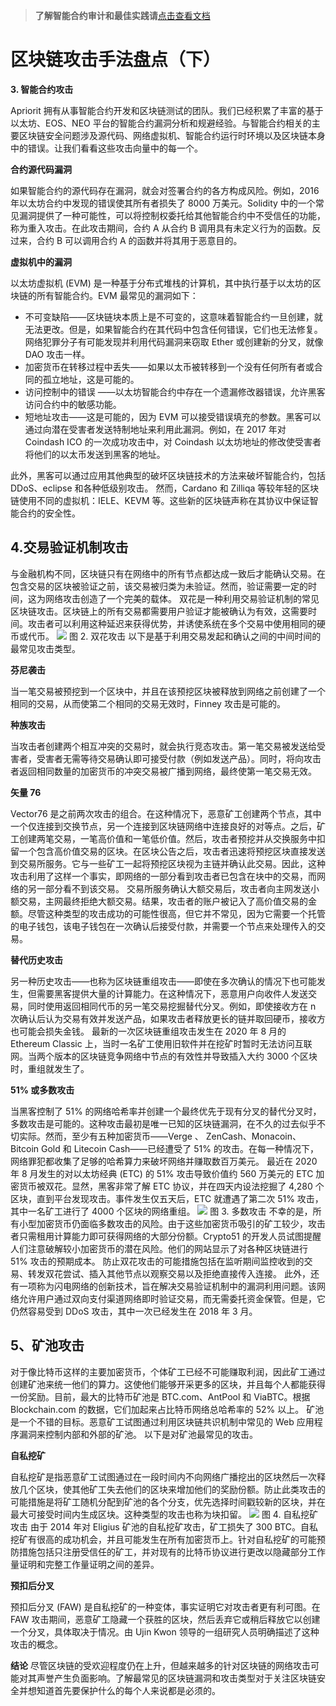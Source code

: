 >**了解智能合约审计和最佳实践请**[点击查看文档](https://safful.com/) 

# 区块链攻击手法盘点（下）

**3. 智能合约攻击**

Apriorit 拥有从事智能合约开发和区块链测试的团队。我们已经积累了丰富的基于以太坊、EOS、NEO 平台的智能合约漏洞分析和规避经验。与智能合约相关的主要区块链安全问题涉及源代码、网络虚拟机、智能合约运行时环境以及区块链本身中的错误。让我们看看这些攻击向量中的每一个。

**合约源代码漏洞**

如果智能合约的源代码存在漏洞，就会对签署合约的各方构成风险。例如，2016 年以太坊合约中发现的错误使其所有者损失了 8000 万美元。Solidity 中的一个常见漏洞提供了一种可能性，可以将控制权委托给其他智能合约中不受信任的功能，称为重入攻击。在此攻击期间，合约 A 从合约 B 调用具有未定义行为的函数。反过来，合约 B 可以调用合约 A 的函数并将其用于恶意目的。

**虚拟机中的漏洞**

以太坊虚拟机 (EVM) 是一种基于分布式堆栈的计算机，其中执行基于以太坊的区块链的所有智能合约。EVM 最常见的漏洞如下：

- 不可变缺陷——区块链块本质上是不可变的，这意味着智能合约一旦创建，就无法更改。但是，如果智能合约在其代码中包含任何错误，它们也无法修复。网络犯罪分子有可能发现并利用代码漏洞来窃取 Ether 或创建新的分叉，就像 DAO 攻击一样。
- 加密货币在转移过程中丢失——如果以太币被转移到一个没有任何所有者或合同的孤立地址，这是可能的。
- 访问控制中的错误 ——以太坊智能合约中存在一个遗漏修改器错误，允许黑客访问合约中的敏感功能。
- 短地址攻击——这是可能的，因为 EVM 可以接受错误填充的参数。黑客可以通过向潜在受害者发送特制地址来利用此漏洞。例如，在 2017 年对 Coindash ICO 的一次成功攻击中，对 Coindash 以太坊地址的修改使受害者将他们的以太币发送到黑客的地址。

此外，黑客可以通过应用其他典型的破坏区块链技术的方法来破坏智能合约，包括 DDoS、eclipse 和各种低级别攻击。
然而，Cardano 和 Zilliqa 等较年轻的区块链使用不同的虚拟机：IELE、KEVM 等。这些新的区块链声称在其协议中保证智能合约的安全性。

## 4.交易验证机制攻击

与金融机构不同，区块链只有在网络中的所有节点都达成一致后才能确认交易。在包含交易的区块被验证之前，该交易被归类为未验证。然而，验证需要一定的时间，这为网络攻击创造了一个完美的载体。
双花是一种利用交易验证机制的常见区块链攻击。区块链上的所有交易都需要用户验证才能被确认为有效，这需要时间。攻击者可以利用这种延迟来获得优势，并诱使系统在多个交易中使用相同的硬币或代币。
![](https://cdn.nlark.com/yuque/0/2023/png/97322/1693191660219-3171332f-1f27-4fa4-b47b-2a9e6d1a6a00.png#averageHue=%23fbfaf7&clientId=u45f794f4-810a-4&from=paste&id=u23509da1&originHeight=451&originWidth=1136&originalType=url&ratio=2&rotation=0&showTitle=false&status=done&style=none&taskId=ucf9acbdb-c07d-4413-834f-9e43db9596d&title=)
图 2. 双花攻击
以下是基于利用交易发起和确认之间的中间时间的最常见攻击类型。

**芬尼袭击**

当一笔交易被预挖到一个区块中，并且在该预挖区块被释放到网络之前创建了一个相同的交易，从而使第二个相同的交易无效时，Finney 攻击是可能的。

**种族攻击**

当攻击者创建两个相互冲突的交易时，就会执行竞态攻击。第一笔交易被发送给受害者，受害者无需等待交易确认即可接受付款（例如发送产品）。同时，将向攻击者返回相同数量的加密货币的冲突交易被广播到网络，最终使第一笔交易无效。

**矢量 76**

Vector76 是之前两次攻击的组合。在这种情况下，恶意矿工创建两个节点，其中一个仅连接到交换节点，另一个连接到区块链网络中连接良好的对等点。之后，矿工创建两笔交易，一笔高价值和一笔低价值。然后，攻击者预挖并从交换服务中扣留一个包含高价值交易的区块。在区块公告之后，攻击者迅速将预挖区块直接发送到交易所服务。它与一些矿工一起将预挖区块视为主链并确认此交易。因此，这种攻击利用了这样一个事实，即网络的一部分看到攻击者已包含在块中的交易，而网络的另一部分看不到该交易。
交易所服务确认大额交易后，攻击者向主网发送小额交易，主网最终拒绝大额交易。结果，攻击者的账户被记入了高价值交易的金额。尽管这种类型的攻击成功的可能性很高，但它并不常见，因为它需要一个托管的电子钱包，该电子钱包在一次确认后接受付款，并需要一个节点来处理传入的交易。

**替代历史攻击**

另一种历史攻击——也称为区块链重组攻击——即使在多次确认的情况下也可能发生，但需要黑客提供大量的计算能力。在这种情况下，恶意用户向收件人发送交易，同时使用返回相同代币的另一笔交易挖掘替代分叉。例如，即使接收方在 n 次确认后认为交易有效并发送产品，如果攻击者释放更长的链并取回硬币，接收方也可能会损失金钱。
最新的一次区块链重组攻击发生在 2020 年 8 月的 Ethereum Classic 上，当时一名矿工使用旧软件并在挖矿时暂时无法访问互联网。当两个版本的区块链竞争网络中节点的有效性并导致插入大约 3000 个区块时，重组就发生了。

**51% 或多数攻击**

当黑客控制了 51% 的网络哈希率并创建一个最终优先于现有分叉的替代分叉时，多数攻击是可能的。这种攻击最初是唯一已知的区块链漏洞，在不久的过去似乎不切实际。然而，至少有五种加密货币——Verge 、 ZenCash、Monacoin、Bitcoin Gold 和 Litecoin Cash——已经遭受了 51% 的攻击。在每一种情况下，网络罪犯都收集了足够的哈希算力来破坏网络并赚取数百万美元。
最近在 2020 年 8 月发生的对以太坊经典 (ETC) 的 51% 攻击导致价值约 560 万美元的 ETC 加密货币被双花。显然，黑客非常了解 ETC 协议，并在四天内设法挖掘了 4,280 个区块，直到平台发现攻击。事件发生仅五天后，ETC 就遭遇了第二次 51% 攻击，其中一名矿工进行了 4000 个区块的网络重组。
![](https://cdn.nlark.com/yuque/0/2023/png/97322/1693191659933-f08c697c-0f3b-43b0-bc22-291e3364520f.png#averageHue=%23f4b08c&clientId=u45f794f4-810a-4&from=paste&id=u6352a484&originHeight=223&originWidth=770&originalType=url&ratio=2&rotation=0&showTitle=false&status=done&style=none&taskId=ub0dda15d-66e2-463d-a481-0910366bcdc&title=)
图 3. 多数攻击
不幸的是，所有小型加密货币仍面临多数攻击的风险。由于这些加密货币吸引的矿工较少，攻击者只需租用计算能力即可获得网络的大部分份额。Crypto51 的开发人员试图提醒人们注意破解较小加密货币的潜在风险。他们的网站显示了对各种区块链进行 51% 攻击的预期成本。
防止双花攻击的可能措施包括在监听期间监控收到的交易、转发双花尝试、插入其他节点以观察交易以及拒绝直接传入连接。
此外，还有一项称为闪电网络的创新技术，旨在解决交易验证机制中的漏洞利用问题。该网络允许用户通过双向支付渠道网络即时验证交易，而无需委托资金保管。但是，它仍然容易受到 DDoS 攻击，其中一次已经发生在 2018 年 3 月。

## 5、矿池攻击

对于像比特币这样的主要加密货币，个体矿工已经不可能赚取利润，因此矿工通过创建矿池来统一他们的算力。这使他们能够开采更多的区块，并且每个人都能获得一份奖励。目前，最大的比特币矿池是 BTC.com、AntPool 和 ViaBTC。根据 Blockchain.com 的数据，它们加起来占比特币网络总哈希率的 52% 以上。
矿池是一个不错的目标。恶意矿工试图通过利用区块链共识机制中常见的 Web 应用程序漏洞来控制内部和外部的矿池。
以下是对矿池最常见的攻击。

**自私挖矿**

自私挖矿是指恶意矿工试图通过在一段时间内不向网络广播挖出的区块然后一次释放几个区块，使其他矿工失去他们的区块来增加他们的奖励份额。防止此类攻击的可能措施是将矿工随机分配到矿池的各个分支，优先选择时间戳较新的区块，并在最大可接受时间内生成区块。这种类型的攻击也称为块扣留。
![](https://cdn.nlark.com/yuque/0/2023/png/97322/1693191659813-80f36eaa-886d-4c97-9e3b-63df75c4fd5c.png#averageHue=%23fcf5f1&clientId=u45f794f4-810a-4&from=paste&id=u1608c18f&originHeight=234&originWidth=913&originalType=url&ratio=2&rotation=0&showTitle=false&status=done&style=none&taskId=u27561be8-43b0-445e-af98-f690b5a4614&title=)
图 4. 自私挖矿攻击
由于 2014 年对 Eligius 矿池的自私挖矿攻击，矿工损失了 300 BTC。自私挖矿有很高的成功机会，并且可能发生在所有加密货币上。针对自私挖矿的可能预防措施包括只注册受信任的矿工，并对现有的比特币协议进行更改以隐藏部分工作量证明和完整工作量证明之间的差异。

**预扣后分叉**

预扣后分叉 (FAW) 是自私挖矿的一种变体，事实证明它对攻击者更有利可图。在 FAW 攻击期间，恶意矿工隐藏一个获胜的区块，然后丢弃它或稍后释放它以创建一个分叉，具体取决于情况。由 Ujin Kwon 领导的一组研究人员明确描述了这种攻击的概念。

**结论**
尽管区块链的受欢迎程度仍在上升，但越来越多的针对区块链的网络攻击可能对其声誉产生负面影响。了解最常见的区块链漏洞和攻击类型对于关注区块链安全并想知道首先要保护什么的每个人来说都是必须的。

